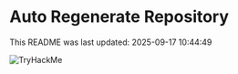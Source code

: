 # Auto Regenerate Repository

This README was last updated: 2025-09-17 10:44:49

 ![TryHackMe](https://tryhackme.com/badge/533634)